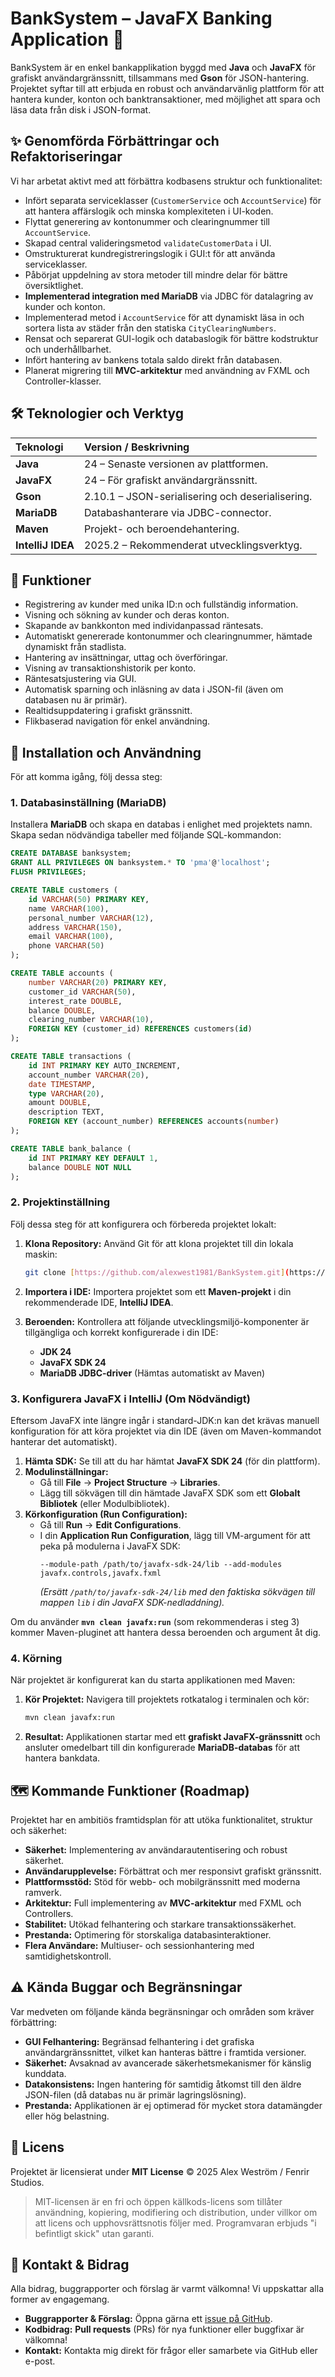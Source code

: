 # BankSystem – JavaFX Banking Application 🏦

BankSystem är en enkel bankapplikation byggd med **Java** och **JavaFX** för grafiskt användargränssnitt, tillsammans med **Gson** för JSON-hantering. Projektet syftar till att erbjuda en robust och användarvänlig plattform för att hantera kunder, konton och banktransaktioner, med möjlighet att spara och läsa data från disk i JSON-format.

## ✨ Genomförda Förbättringar och Refaktoriseringar

Vi har arbetat aktivt med att förbättra kodbasens struktur och funktionalitet:

* Infört separata serviceklasser (`CustomerService` och `AccountService`) för att hantera affärslogik och minska komplexiteten i UI-koden.
* Flyttat generering av kontonummer och clearingnummer till `AccountService`.
* Skapad central valideringsmetod `validateCustomerData` i UI.
* Omstrukturerat kundregistreringslogik i GUI:t för att använda serviceklasser.
* Påbörjat uppdelning av stora metoder till mindre delar för bättre översiktlighet.
* **Implementerad integration med MariaDB** via JDBC för datalagring av kunder och konton.
* Implementerad metod i `AccountService` för att dynamiskt läsa in och sortera lista av städer från den statiska `CityClearingNumbers`.
* Rensat och separerat GUI-logik och databaslogik för bättre kodstruktur och underhållbarhet.
* Infört hantering av bankens totala saldo direkt från databasen.
* Planerat migrering till **MVC-arkitektur** med användning av FXML och Controller-klasser.

## 🛠️ Teknologier och Verktyg

| Teknologi | Version / Beskrivning |
| :--- | :--- |
| **Java** | 24 – Senaste versionen av plattformen. |
| **JavaFX** | 24 – För grafiskt användargränssnitt. |
| **Gson** | 2.10.1 – JSON-serialisering och deserialisering. |
| **MariaDB** | Databashanterare via JDBC-connector. |
| **Maven** | Projekt- och beroendehantering. |
| **IntelliJ IDEA** | 2025.2 – Rekommenderat utvecklingsverktyg. |

## 🌟 Funktioner

* Registrering av kunder med unika ID:n och fullständig information.
* Visning och sökning av kunder och deras konton.
* Skapande av bankkonton med individanpassad räntesats.
* Automatiskt genererade kontonummer och clearingnummer, hämtade dynamiskt från stadlista.
* Hantering av insättningar, uttag och överföringar.
* Visning av transaktionshistorik per konto.
* Räntesatsjustering via GUI.
* Automatisk sparning och inläsning av data i JSON-fil (även om databasen nu är primär).
* Realtidsuppdatering i grafiskt gränssnitt.
* Flikbaserad navigation för enkel användning.

## 🚀 Installation och Användning

För att komma igång, följ dessa steg:

### 1. Databasinställning (MariaDB)

Installera **MariaDB** och skapa en databas i enlighet med projektets namn. Skapa sedan nödvändiga tabeller med följande SQL-kommandon:

```sql
CREATE DATABASE banksystem;
GRANT ALL PRIVILEGES ON banksystem.* TO 'pma'@'localhost';
FLUSH PRIVILEGES;

CREATE TABLE customers (
    id VARCHAR(50) PRIMARY KEY,
    name VARCHAR(100),
    personal_number VARCHAR(12),
    address VARCHAR(150),
    email VARCHAR(100),
    phone VARCHAR(50)
);

CREATE TABLE accounts (
    number VARCHAR(20) PRIMARY KEY,
    customer_id VARCHAR(50),
    interest_rate DOUBLE,
    balance DOUBLE,
    clearing_number VARCHAR(10),
    FOREIGN KEY (customer_id) REFERENCES customers(id)
);

CREATE TABLE transactions (
    id INT PRIMARY KEY AUTO_INCREMENT,
    account_number VARCHAR(20),
    date TIMESTAMP,
    type VARCHAR(20),
    amount DOUBLE,
    description TEXT,
    FOREIGN KEY (account_number) REFERENCES accounts(number)
);

CREATE TABLE bank_balance (
    id INT PRIMARY KEY DEFAULT 1,
    balance DOUBLE NOT NULL
);
```

### 2. Projektinställning

Följ dessa steg för att konfigurera och förbereda projektet lokalt:

1.  **Klona Repository:**
    Använd Git för att klona projektet till din lokala maskin:
    ```bash
    git clone [https://github.com/alexwest1981/BankSystem.git](https://github.com/alexwest1981/BankSystem.git)
    ```

2.  **Importera i IDE:**
    Importera projektet som ett **Maven-projekt** i din rekommenderade IDE, **IntelliJ IDEA**.

3.  **Beroenden:**
    Kontrollera att följande utvecklingsmiljö-komponenter är tillgängliga och korrekt konfigurerade i din IDE:
    * **JDK 24**
    * **JavaFX SDK 24**
    * **MariaDB JDBC-driver** (Hämtas automatiskt av Maven)

### 3. Konfigurera JavaFX i IntelliJ (Om Nödvändigt)

Eftersom JavaFX inte längre ingår i standard-JDK:n kan det krävas manuell konfiguration för att köra projektet via din IDE (även om Maven-kommandot hanterar det automatiskt).

1.  **Hämta SDK:** Se till att du har hämtat **JavaFX SDK 24** (för din plattform).
2.  **Modulinställningar:**
    * Gå till **File** -> **Project Structure** -> **Libraries**.
    * Lägg till sökvägen till din hämtade JavaFX SDK som ett **Globalt Bibliotek** (eller Modulbibliotek).
3.  **Körkonfiguration (Run Configuration):**
    * Gå till **Run** -> **Edit Configurations**.
    * I din **Application Run Configuration**, lägg till VM-argument för att peka på modulerna i JavaFX SDK:
      ```
      --module-path /path/to/javafx-sdk-24/lib --add-modules javafx.controls,javafx.fxml
      ```
      *(Ersätt `/path/to/javafx-sdk-24/lib` med den faktiska sökvägen till mappen `lib` i din JavaFX SDK-nedladdning).*

Om du använder **`mvn clean javafx:run`** (som rekommenderas i steg 3) kommer Maven-pluginet att hantera dessa beroenden och argument åt dig.

### 4. Körning

När projektet är konfigurerat kan du starta applikationen med Maven:

1.  **Kör Projektet:**
    Navigera till projektets rotkatalog i terminalen och kör:
    ```bash
    mvn clean javafx:run
    ```

2.  **Resultat:**
    Applikationen startar med ett **grafiskt JavaFX-gränssnitt** och ansluter omedelbart till din konfigurerade **MariaDB-databas** för att hantera bankdata.



## 🗺️ Kommande Funktioner (Roadmap)

Projektet har en ambitiös framtidsplan för att utöka funktionalitet, struktur och säkerhet:

* **Säkerhet:** Implementering av användarautentisering och robust säkerhet.
* **Användarupplevelse:** Förbättrat och mer responsivt grafiskt gränssnitt.
* **Plattformsstöd:** Stöd för webb- och mobilgränssnitt med moderna ramverk.
* **Arkitektur:** Full implementering av **MVC-arkitektur** med FXML och Controllers.
* **Stabilitet:** Utökad felhantering och starkare transaktionssäkerhet.
* **Prestanda:** Optimering för storskaliga databasinteraktioner.
* **Flera Användare:** Multiuser- och sessionhantering med samtidighetskontroll.

## ⚠️ Kända Buggar och Begränsningar

Var medveten om följande kända begränsningar och områden som kräver förbättring:

* **GUI Felhantering:** Begränsad felhantering i det grafiska användargränssnittet, vilket kan hanteras bättre i framtida versioner.
* **Säkerhet:** Avsaknad av avancerade säkerhetsmekanismer för känslig kunddata.
* **Datakonsistens:** Ingen hantering för samtidig åtkomst till den äldre JSON-filen (då databas nu är primär lagringslösning).
* **Prestanda:** Applikationen är ej optimerad för mycket stora datamängder eller hög belastning.

## 📜 Licens

Projektet är licensierat under **MIT License** © 2025 Alex Weström / Fenrir Studios.

> MIT-licensen är en fri och öppen källkods-licens som tillåter användning, kopiering, modifiering och distribution, under villkor om att licens och upphovsrättsnotis följer med. Programvaran erbjuds "i befintligt skick" utan garanti.

## 🤝 Kontakt & Bidrag

Alla bidrag, buggrapporter och förslag är varmt välkomna! Vi uppskattar alla former av engagemang.

* **Buggrapporter & Förslag:** Öppna gärna ett [issue på GitHub](https://github.com/alexwest1981/BankSystem/issues).
* **Kodbidrag:** **Pull requests** (PRs) för nya funktioner eller buggfixar är välkomna!
* **Kontakt:** Kontakta mig direkt för frågor eller samarbete via GitHub eller e-post.
